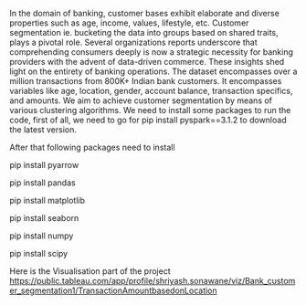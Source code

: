 In the domain of banking, customer bases exhibit elaborate and diverse properties such as age, income, values, lifestyle, etc.
Customer segmentation ie. bucketing the data into groups based on shared traits, plays a pivotal role.
Several organizations reports underscore that comprehending consumers deeply is now a strategic necessity for banking providers with the advent of data-driven commerce. 
These insights shed light on the entirety of banking operations. The dataset encompasses over a million transactions from 800K+ Indian bank customers. 
It encompasses variables like age, location, gender, account balance, transaction specifics, and amounts. We aim to achieve customer segmentation by means of various clustering algorithms.
We need to install some packages to run the code, first of all, we need to go for  pip install pyspark==3.1.2  to download the latest version.

After that following packages need to install

pip install pyarrow

pip install pandas

pip install matplotlib

pip install seaborn

pip install numpy

pip install scipy

Here is the Visualisation part of the project
https://public.tableau.com/app/profile/shriyash.sonawane/viz/Bank_customer_segmentation1/TransactionAmountbasedonLocation
